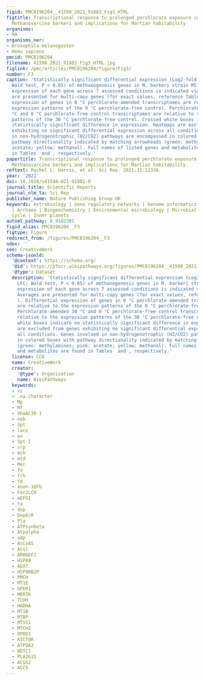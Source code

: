 ```yaml
---
figid: PMC8196204__41598_2021_91882_Fig3_HTML
figtitle: Transcriptional response to prolonged perchlorate exposure in the methanogen
  Methanosarcina barkeri and implications for Martian habitability
organisms:
- NA
organisms_ner:
- Drosophila melanogaster
- Homo sapiens
pmcid: PMC8196204
filename: 41598_2021_91882_Fig3_HTML.jpg
figlink: /pmc/articles/PMC8196204/figure/Fig3/
number: F3
caption: 'Statistically significant differential expression (Log2-fold change, LFC;
  Wald test, P < 0.05) of methanogenesis genes in M. barkeri strain MS. Differential
  expression of each gene across 7 assessed conditions is indicated via heatmap. Averages
  are presented for multi-copy genes (for exact values, reference Tables  and ). Differential
  expression of genes in 0 °C perchlorate-amended transcriptomes are relative to the
  expression patterns of the 0 °C perchlorate-free control. Perchlorate-amended 30
  °C and 0 °C perchlorate-free control transcriptomes are relative to the expression
  patterns of the 30 °C perchlorate-free control. Crossed white boxes indicate no
  statistically significant difference in expression. Heatmaps are excluded from genes
  exhibiting no significant differential expression across all conditions. Genes involved
  in non-hydrogenotrophic (H2/CO2) pathways are encompassed in colored boxes with
  pathway directionality indicated by matching arrowheads (green: methylamines; pink:
  acetate; yellow: methanol). Full names of listed genes and metabolites are found
  in Tables  and , respectively.'
papertitle: Transcriptional response to prolonged perchlorate exposure in the methanogen
  Methanosarcina barkeri and implications for Martian habitability.
reftext: Rachel L. Harris, et al. Sci Rep. 2021;11:12336.
year: '2021'
doi: 10.1038/s41598-021-91882-0
journal_title: Scientific Reports
journal_nlm_ta: Sci Rep
publisher_name: Nature Publishing Group UK
keywords: Astrobiology | Gene regulatory networks | Genome informatics | Applied microbiology
  | Archaea | Biogeochemistry | Environmental microbiology | Microbial ecology | Carbon
  cycle | Inner planets
automl_pathway: 0.9182301
figid_alias: PMC8196204__F3
figtype: Figure
redirect_from: /figures/PMC8196204__F3
ndex: ''
seo: CreativeWork
schema-jsonld:
  '@context': https://schema.org/
  '@id': https://pfocr.wikipathways.org/figures/PMC8196204__41598_2021_91882_Fig3_HTML.html
  '@type': Dataset
  description: 'Statistically significant differential expression (Log2-fold change,
    LFC; Wald test, P < 0.05) of methanogenesis genes in M. barkeri strain MS. Differential
    expression of each gene across 7 assessed conditions is indicated via heatmap.
    Averages are presented for multi-copy genes (for exact values, reference Tables  and
    ). Differential expression of genes in 0 °C perchlorate-amended transcriptomes
    are relative to the expression patterns of the 0 °C perchlorate-free control.
    Perchlorate-amended 30 °C and 0 °C perchlorate-free control transcriptomes are
    relative to the expression patterns of the 30 °C perchlorate-free control. Crossed
    white boxes indicate no statistically significant difference in expression. Heatmaps
    are excluded from genes exhibiting no significant differential expression across
    all conditions. Genes involved in non-hydrogenotrophic (H2/CO2) pathways are encompassed
    in colored boxes with pathway directionality indicated by matching arrowheads
    (green: methylamines; pink: acetate; yellow: methanol). Full names of listed genes
    and metabolites are found in Tables  and , respectively.'
  license: CC0
  name: CreativeWork
  creator:
    '@type': Organization
    name: WikiPathways
  keywords:
  - vs
  - .na.character
  - Mp
  - Mf
  - VhaAC39-1
  - neb
  - Spt
  - lace
  - en
  - Spt-I
  - srp
  - mch
  - mtd
  - Mer
  - fo
  - frh
  - fd
  - anon-16Fb
  - Fer2LCH
  - mEFG1
  - tx
  - dop
  - DopEcR
  - Pla
  - ATPsynbeta
  - Atpalpha
  - adp
  - AcCoAS
  - Acsl
  - ARHGEF2
  - HSPA9
  - AGXT
  - HSP90B2P
  - PMCH
  - MT1E
  - GPER1
  - MERTK
  - TCHH
  - HADHA
  - MT1B
  - MTBP
  - MTSS1
  - MTCH2
  - OPRD1
  - RICTOR
  - ATP8A2
  - WDTC1
  - PLA2G15
  - ACSS2
  - ACCS
---
```

